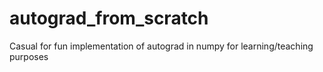 # autograd_from_scratch
Casual for fun implementation of autograd in numpy for learning/teaching purposes
